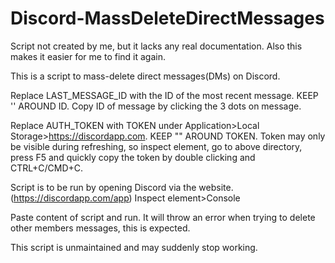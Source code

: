 # Discord-MassDeleteDirectMessages

Script not created by me, but it lacks any real documentation.
Also this makes it easier for me to find it again.

This is a script to mass-delete direct messages(DMs) on Discord.

Replace LAST_MESSAGE_ID with the ID of the most recent message. KEEP '' AROUND ID.
Copy ID of message by clicking the 3 dots on message.

Replace AUTH_TOKEN with TOKEN under Application>Local Storage>https://discordapp.com. KEEP "" AROUND TOKEN.
Token may only be visible during refreshing, so inspect element, go to above directory, press F5 and quickly copy the token by double clicking and CTRL+C/CMD+C.

Script is to be run by opening Discord via the website. (https://discordapp.com/app)
Inspect element>Console

Paste content of script and run.
It will throw an error when trying to delete other members messages, this is expected.

This script is unmaintained and may suddenly stop working.
